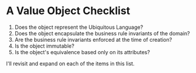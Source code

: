 # A Value Object Checklist

1. Does the object represent the Ubiquitous Language? 
2. Does the object encapsulate the business rule invariants of the domain?
3. Are the business rule invariants enforced at the time of creation?
4. Is the object immutable?
5. Is the object's equivalence based only on its attributes?

I'll revisit and expand on each of the items in this list.